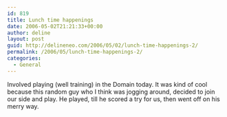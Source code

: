 ```yaml
---
id: 819
title: Lunch time happenings
date: 2006-05-02T21:21:33+00:00
author: deline
layout: post
guid: http://delineneo.com/2006/05/02/lunch-time-happenings-2/
permalink: /2006/05/lunch-time-happenings-2/
categories:
  - General
---
```

Involved playing (well training) in the Domain today. It was kind of cool because this random guy who I think was jogging around, decided to join our side and play. He played, till he scored a try for us, then went off on his merry way.
